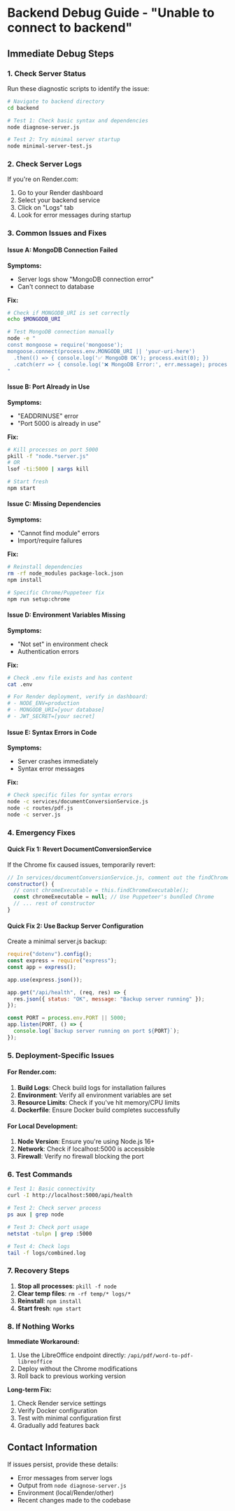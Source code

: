 # Backend Debug Guide - "Unable to connect to backend"

## Immediate Debug Steps

### 1. Check Server Status

Run these diagnostic scripts to identify the issue:

```bash
# Navigate to backend directory
cd backend

# Test 1: Check basic syntax and dependencies
node diagnose-server.js

# Test 2: Try minimal server startup
node minimal-server-test.js
```

### 2. Check Server Logs

If you're on Render.com:

1. Go to your Render dashboard
2. Select your backend service
3. Click on "Logs" tab
4. Look for error messages during startup

### 3. Common Issues and Fixes

#### Issue A: MongoDB Connection Failed

**Symptoms:**

- Server logs show "MongoDB connection error"
- Can't connect to database

**Fix:**

```bash
# Check if MONGODB_URI is set correctly
echo $MONGODB_URI

# Test MongoDB connection manually
node -e "
const mongoose = require('mongoose');
mongoose.connect(process.env.MONGODB_URI || 'your-uri-here')
  .then(() => { console.log('✅ MongoDB OK'); process.exit(0); })
  .catch(err => { console.log('❌ MongoDB Error:', err.message); process.exit(1); });
"
```

#### Issue B: Port Already in Use

**Symptoms:**

- "EADDRINUSE" error
- "Port 5000 is already in use"

**Fix:**

```bash
# Kill processes on port 5000
pkill -f "node.*server.js"
# OR
lsof -ti:5000 | xargs kill

# Start fresh
npm start
```

#### Issue C: Missing Dependencies

**Symptoms:**

- "Cannot find module" errors
- Import/require failures

**Fix:**

```bash
# Reinstall dependencies
rm -rf node_modules package-lock.json
npm install

# Specific Chrome/Puppeteer fix
npm run setup:chrome
```

#### Issue D: Environment Variables Missing

**Symptoms:**

- "Not set" in environment check
- Authentication errors

**Fix:**

```bash
# Check .env file exists and has content
cat .env

# For Render deployment, verify in dashboard:
# - NODE_ENV=production
# - MONGODB_URI=[your database]
# - JWT_SECRET=[your secret]
```

#### Issue E: Syntax Errors in Code

**Symptoms:**

- Server crashes immediately
- Syntax error messages

**Fix:**

```bash
# Check specific files for syntax errors
node -c services/documentConversionService.js
node -c routes/pdf.js
node -c server.js
```

### 4. Emergency Fixes

#### Quick Fix 1: Revert DocumentConversionService

If the Chrome fix caused issues, temporarily revert:

```javascript
// In services/documentConversionService.js, comment out the findChromeExecutable call
constructor() {
  // const chromeExecutable = this.findChromeExecutable();
  const chromeExecutable = null; // Use Puppeteer's bundled Chrome
  // ... rest of constructor
}
```

#### Quick Fix 2: Use Backup Server Configuration

Create a minimal server.js backup:

```javascript
require("dotenv").config();
const express = require("express");
const app = express();

app.use(express.json());

app.get("/api/health", (req, res) => {
  res.json({ status: "OK", message: "Backup server running" });
});

const PORT = process.env.PORT || 5000;
app.listen(PORT, () => {
  console.log(`Backup server running on port ${PORT}`);
});
```

### 5. Deployment-Specific Issues

#### For Render.com:

1. **Build Logs**: Check build logs for installation failures
2. **Environment**: Verify all environment variables are set
3. **Resource Limits**: Check if you've hit memory/CPU limits
4. **Dockerfile**: Ensure Docker build completes successfully

#### For Local Development:

1. **Node Version**: Ensure you're using Node.js 16+
2. **Network**: Check if localhost:5000 is accessible
3. **Firewall**: Verify no firewall blocking the port

### 6. Test Commands

```bash
# Test 1: Basic connectivity
curl -I http://localhost:5000/api/health

# Test 2: Check server process
ps aux | grep node

# Test 3: Check port usage
netstat -tulpn | grep :5000

# Test 4: Check logs
tail -f logs/combined.log
```

### 7. Recovery Steps

1. **Stop all processes**: `pkill -f node`
2. **Clear temp files**: `rm -rf temp/* logs/*`
3. **Reinstall**: `npm install`
4. **Start fresh**: `npm start`

### 8. If Nothing Works

**Immediate Workaround:**

1. Use the LibreOffice endpoint directly: `/api/pdf/word-to-pdf-libreoffice`
2. Deploy without the Chrome modifications
3. Roll back to previous working version

**Long-term Fix:**

1. Check Render service settings
2. Verify Docker configuration
3. Test with minimal configuration first
4. Gradually add features back

## Contact Information

If issues persist, provide these details:

- Error messages from server logs
- Output from `node diagnose-server.js`
- Environment (local/Render/other)
- Recent changes made to the codebase
